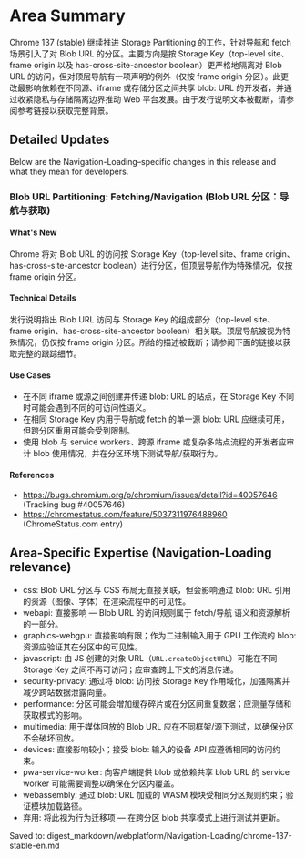 # Area Summary

Chrome 137 (stable) 继续推进 Storage Partitioning 的工作，针对导航和 fetch 场景引入了对 Blob URL 的分区。主要方向是按 Storage Key（top-level site、frame origin 以及 has-cross-site-ancestor boolean）更严格地隔离对 Blob URL 的访问，但对顶层导航有一项声明的例外（仅按 frame origin 分区）。此更改最影响依赖在不同源、iframe 或存储分区之间共享 blob: URL 的开发者，并通过收紧隐私与存储隔离边界推动 Web 平台发展。由于发行说明文本被截断，请参阅参考链接以获取完整背景。

## Detailed Updates

Below are the Navigation-Loading–specific changes in this release and what they mean for developers.

### Blob URL Partitioning: Fetching/Navigation (Blob URL 分区：导航与获取)

#### What's New
Chrome 将对 Blob URL 的访问按 Storage Key（top-level site、frame origin、has-cross-site-ancestor boolean）进行分区，但顶层导航作为特殊情况，仅按 frame origin 分区。

#### Technical Details
发行说明指出 Blob URL 访问与 Storage Key 的组成部分（top-level site、frame origin、has-cross-site-ancestor boolean）相关联。顶层导航被视为特殊情况，仍仅按 frame origin 分区。所给的描述被截断；请参阅下面的链接以获取完整的跟踪细节。

#### Use Cases
- 在不同 iframe 或源之间创建并传递 blob: URL 的站点，在 Storage Key 不同时可能会遇到不同的可访问性语义。
- 在相同 Storage Key 内用于导航或 fetch 的单一源 blob: URL 应继续可用，但跨分区重用可能会受到限制。
- 使用 blob 与 service workers、跨源 iframe 或复杂多站点流程的开发者应审计 blob 使用情况，并在分区环境下测试导航/获取行为。

#### References
- https://bugs.chromium.org/p/chromium/issues/detail?id=40057646 (Tracking bug #40057646)  
- https://chromestatus.com/feature/5037311976488960 (ChromeStatus.com entry)

## Area-Specific Expertise (Navigation-Loading relevance)

- css: Blob URL 分区与 CSS 布局无直接关联，但会影响通过 blob: URL 引用的资源（图像、字体）在渲染流程中的可见性。
- webapi: 直接影响 — Blob URL 的访问规则属于 fetch/导航 语义和资源解析的一部分。
- graphics-webgpu: 直接影响有限；作为二进制输入用于 GPU 工作流的 blob: 资源应验证其在分区中的可见性。
- javascript: 由 JS 创建的对象 URL（`URL.createObjectURL`）可能在不同 Storage Key 之间不再可访问；应审查跨上下文的消息传递。
- security-privacy: 通过将 blob: 访问按 Storage Key 作用域化，加强隔离并减少跨站数据泄露向量。
- performance: 分区可能会增加缓存碎片或在分区间重复数据；应测量存储和获取模式的影响。
- multimedia: 用于媒体回放的 Blob URL 应在不同框架/源下测试，以确保分区不会破坏回放。
- devices: 直接影响较小；接受 blob: 输入的设备 API 应遵循相同的访问约束。
- pwa-service-worker: 向客户端提供 blob 或依赖共享 blob URL 的 service worker 可能需要调整以确保在分区内覆盖。
- webassembly: 通过 blob: URL 加载的 WASM 模块受相同分区规则约束；验证模块加载路径。
- 弃用: 将此视为行为迁移项 — 在跨分区 blob 共享模式上进行测试并更新。

Saved to: digest_markdown/webplatform/Navigation-Loading/chrome-137-stable-en.md